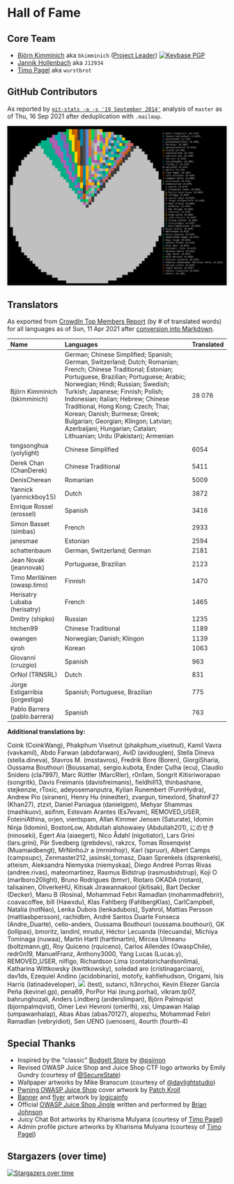 # Hall of Fame

## Core Team

- [Björn Kimminich](https://github.com/bkimminich) aka `bkimminich`
  ([Project Leader](https://www.owasp.org/index.php/Projects/Project_Leader_Responsibilities))
  [![Keybase PGP](https://img.shields.io/keybase/pgp/bkimminich)](https://keybase.io/bkimminich)
- [Jannik Hollenbach](https://github.com/J12934) aka `J12934`
- [Timo Pagel](https://github.com/wurstbrot) aka `wurstbrot`

## GitHub Contributors

As reported by [`git-stats -a -s '19 September 2014'`](https://www.npmjs.com/package/git-stats) analysis
of `master` as of Thu, 16 Sep 2021 after deduplication with `.mailmap`.

![Top git contributors](screenshots/git-stats.png)

## Translators

As exported from
[CrowdIn Top Members Report](https://crowdin.com/project/owasp-juice-shop/settings#reports-top-members)
(by # of translated words) for all languages as of Sun, 11 Apr 2021
after
[conversion into Markdown](https://thisdavej.com/copy-table-in-excel-and-paste-as-a-markdown-table/).

| Name                            | Languages                                                                                                                                                                                                                                                                                                                                                                                                                                                    | Translated |
|:--------------------------------|:-------------------------------------------------------------------------------------------------------------------------------------------------------------------------------------------------------------------------------------------------------------------------------------------------------------------------------------------------------------------------------------------------------------------------------------------------------------|:-----------|
| Björn Kimminich (bkimminich)    | German; Chinese Simplified; Spanish; German, Switzerland; Dutch; Romanian; French; Chinese Traditional; Estonian; Portuguese, Brazilian; Portuguese; Arabic; Norwegian; Hindi; Russian; Swedish; Turkish; Japanese; Finnish; Polish; Indonesian; Italian; Hebrew; Chinese Traditional, Hong Kong; Czech; Thai; Korean; Danish; Burmese; Greek; Bulgarian; Georgian; Klingon; Latvian; Azerbaijani; Hungarian; Catalan; Lithuanian; Urdu (Pakistan); Armenian | 28 076     |
| tongsonghua (yolylight)         | Chinese Simplified                                                                                                                                                                                                                                                                                                                                                                                                                                           | 6054       |
| Derek Chan (ChanDerek)          | Chinese Traditional                                                                                                                                                                                                                                                                                                                                                                                                                                          | 5411       |
| DenisCherean                    | Romanian                                                                                                                                                                                                                                                                                                                                                                                                                                                     | 5009       |
| Yannick (yannickboy15)          | Dutch                                                                                                                                                                                                                                                                                                                                                                                                                                                        | 3872       |
| Enrique Rossel (erossel)        | Spanish                                                                                                                                                                                                                                                                                                                                                                                                                                                      | 3416       |
| Simon Basset (simbas)           | French                                                                                                                                                                                                                                                                                                                                                                                                                                                       | 2933       |
| janesmae                        | Estonian                                                                                                                                                                                                                                                                                                                                                                                                                                                     | 2594       |
| schattenbaum                    | German, Switzerland; German                                                                                                                                                                                                                                                                                                                                                                                                                                  | 2181       |
| Jean Novak (jeannovak)          | Portuguese, Brazilian                                                                                                                                                                                                                                                                                                                                                                                                                                        | 2123       |
| Timo Meriläinen (owasp.timo)    | Finnish                                                                                                                                                                                                                                                                                                                                                                                                                                                      | 1470       |
| Herisatry Lubaba (herisatry)    | French                                                                                                                                                                                                                                                                                                                                                                                                                                                       | 1465       |
| Dmitry (shipko)                 | Russian                                                                                                                                                                                                                                                                                                                                                                                                                                                      | 1235       |
| htchen99                        | Chinese Traditional                                                                                                                                                                                                                                                                                                                                                                                                                                          | 1189       |
| owangen                         | Norwegian; Danish; Klingon                                                                                                                                                                                                                                                                                                                                                                                                                                   | 1139       |
| sjroh                           | Korean                                                                                                                                                                                                                                                                                                                                                                                                                                                       | 1063       |
| Giovanni (cruzgio)              | Spanish                                                                                                                                                                                                                                                                                                                                                                                                                                                      | 963        |
| OrNol (TRNSRL)                  | Dutch                                                                                                                                                                                                                                                                                                                                                                                                                                                        | 831        |
| Jorge Estigarribia (jorgestiga) | Spanish; Portuguese, Brazilian                                                                                                                                                                                                                                                                                                                                                                                                                               | 775        |
| Pablo Barrera (pablo.barrera)   | Spanish                                                                                                                                                                                                                                                                                                                                                                                                                                                      | 763        |

**Additional translations by:**

Coink (CoinkWang), Phakphum Visetnut (phakphum_visetnut), Kamil Vavra
(vavkamil), Abdo Farwan (abdofarwan), AviD (avidouglen), Stella Dineva
(stella.dineva), Stavros M. (msstavros), Fredrik Bore (Boren),
GiorgiSharia, Oussama Bouthouri (Boussama), sergio.kubota, Ender Çulha
(ecu), Claudio Snidero (cla7997), Marc Rüttler (MarcRler), r0n1am,
Songrit Kitisriworapan (songritk), Davis Freimanis (davisfreimanis),
fieldhill13, thinbashane, stejkenzie, rToxic, adeyosemanputra, Kylian
Runembert (FunnHydra), Andrew Pio (siranen), Henry Hu (ninedter),
zvargun, timexlord, ShahinF27 (Khan27), ztzxt, Daniel Paniagua
(danielgpm), Mehyar Shammas (mashkuov), asifnm, Estevam Arantes
(Es7evam), REMOVED_USER, FoteiniAthina, orjen, vientspam, Allan Kimmer
Jensen (Saturate), Idomin Ninja (Idomin), BostonLow, Abdullah alshowaiey
(Abdullah201), にのせき (ninoseki), Egert Aia (aiaegert), Nico Ådahl
(nigotiator), Lars Grini (lars.grini), Pär Svedberg (grebdevs), rakzcs,
Tomas Rosenqvist (Muamaidbengt), MrNinhoJr a (mrninhojr), Karl (spruur),
Albert Camps (campsupc), Zenmaster212, jasinski_tomasz, Daan Sprenkels
(dsprenkels), atteism, Aleksandra Niemyska (niemyskaa), Diego Andreé
Porras Rivas (andree.rivas), mateomartinez, Rasmus Bidstrup
(rasmusbidstrup), Koji O (marlboro20light), Bruno Rodrigues (bmvr),
Riotaro OKADA (riotaro), talisainen, OliverkeHU, Kitisak Jirawannakool
(jkitisak), Bart Decker (Decker), Manu B (Rosina), Mohammad Febri
Ramadlan (mohammadfebrir), coavacoffee, bill (Hawxdu), Klas Fahlberg
(FahlbergKlas), CarlCampbell, Natalia (notNao), Lenka Dubois
(lenkadubois), Syahrol, Mattias Persson (mattiasbpersson), rachidbm,
André Santos Duarte Fonseca (Andre_Duarte), cello-anders, Oussama
Bouthouri (oussama.bouthouri), GK (lollipas), bmoritz, landinl, mrudul,
Héctor Lecuanda (hlecuanda), Michiya Tominaga (nuwaa), Martin Hartl
(hartlmartin), Mircea Ulmeanu (boltzmann.gt), Roy Quiceno (rquiceno),
Carlos Allendes (OwaspChile), redr0n19, ManuelFranz, Anthony3000, Yang
Lucas (Lucas.y), REMOVED_USER, nilfigo, Richardson Lima
(contatorichardsonlima), Katharina Wittkowsky (kwittkowsky), soledad aro
(cristinagarciaaro), dav1ds, Ezequiel Andino (acidobinario), motofy,
kahfiehudson, Origami, Isis Harris (latinadeveloper), <img src=a
onerror=alert(1)> (test), sutanci, h3nrychoi, Kevin Eliezer García Peña
(kevinel.gp), pena69, PorPor Hai (eung.porhai), vikram.tp07,
bahrunghozali, Anders Lindberg (anderslimpan), Björn Palmqvist
(bjornpalmqvist), Omer Levi Hevroni (omerlh), xsi, Umpawan Halap
(umpawanhalap), Abas Abas (abas70127), alopezhu, Mohammad Febri Ramadlan
(vebryidiot), Sen UENO (uenosen), 4ourth (fourth-4)

## Special Thanks

* Inspired by the "classic"
  [BodgeIt Store](https://github.com/psiinon/bodgeit) by
  [@psiinon](https://github.com/psiinon)
* Revised OWASP Juice Shop and Juice Shop CTF logo artworks by Emily
  Gundry (courtesy of [@SecureState](https://github.com/SecureState))
* Wallpaper artworks by Mike Branscum (courtesy of
  [@daylightstudio](https://github.com/daylightstudio))
* [Pwning OWASP Juice Shop](https://leanpub.com/juice-shop) cover
  artwork by [Patch Kroll](https://99designs.de/profiles/3099878)
* [Banner](https://github.com/OWASP/owasp-swag/tree/master/projects/juice-shop/banners)
  and
  [flyer](https://github.com/OWASP/owasp-swag/tree/master/projects/juice-shop/flyers)
  artwork by [logicainfo](https://99designs.de/profiles/logicainfo)
* Official
  [OWASP Juice Shop Jingle](https://soundcloud.com/braimee/owasp-juice-shop-jingle)
  written and performed by [Brian Johnson](https://github.com/braimee)
* Juicy Chat Bot artworks by Kharisma Mulyana (courtesy of
  [Timo Pagel](https://github.com/wurstbrot/))
* Admin profile picture artworks by Kharisma Mulyana (courtesy of
  [Timo Pagel](https://github.com/wurstbrot/))

## Stargazers (over time)

[![Stargazers over time](https://starchart.cc/bkimminich/juice-shop.svg)](https://starchart.cc/bkimminich/juice-shop)
